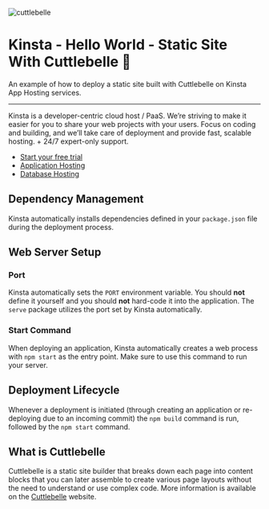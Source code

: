 ![cuttlebelle](https://user-images.githubusercontent.com/2342458/224972622-97e7d667-555f-4438-9344-5a070255c6ef.png)

# Kinsta - Hello World - Static Site With Cuttlebelle 🐙

An example of how to deploy a static site built with Cuttlebelle on Kinsta App Hosting services.

---
Kinsta is a developer-centric cloud host / PaaS. We’re striving to make it easier for you to share your web projects with your users. Focus on coding and building, and we’ll take care of deployment and provide fast, scalable hosting. + 24/7 expert-only support.

- [Start your free trial](https://kinsta.com/signup/?product_type=app-db)
- [Application Hosting](https://kinsta.com/application-hosting)
- [Database Hosting](https://kinsta.com/database-hosting)

## Dependency Management

Kinsta automatically installs dependencies defined in your `package.json` file during the deployment process.

## Web Server Setup

### Port

Kinsta automatically sets the `PORT` environment variable. You should **not** define it yourself and you should **not** hard-code it into the application. The `serve` package utilizes the port set by Kinsta automatically.

### Start Command

When deploying an application, Kinsta automatically creates a web process with `npm start` as the entry point. Make sure to use this command to run your server.

## Deployment Lifecycle

Whenever a deployment is initiated (through creating an application or re-deploying due to an incoming commit) the `npm build` command is run, followed by the `npm start` command.

## What is Cuttlebelle
Cuttlebelle is a static site builder that breaks down each page into content blocks that you can later assemble to create various page layouts without the need to understand or use complex code. More information is available on the [Cuttlebelle](https://cuttlebelle.com/) website.
